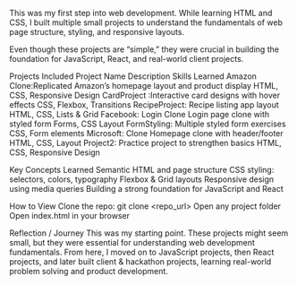This was my first step into web development. While learning HTML and CSS, I built multiple small projects to understand the fundamentals of web page structure, styling, and responsive layouts.

Even though these projects are “simple,” they were crucial in building the foundation for JavaScript, React, and real-world client projects.

Projects Included
Project Name	Description	Skills Learned
Amazon Clone:Replicated Amazon’s homepage layout and product display	HTML, CSS, Responsive Design
CardProject	:Interactive card designs with hover effects	CSS, Flexbox, Transitions
RecipeProject:	Recipe listing app layout	HTML, CSS, Lists & Grid
Facebook: Login Clone	Login page clone with styled form	Forms, CSS Layout
FormStyling:	Multiple styled form exercises	CSS, Form elements
Microsoft: Clone	Homepage clone with header/footer	HTML, CSS, Layout
Project2:	Practice project to strengthen basics	HTML, CSS, Responsive Design

Key Concepts Learned
Semantic HTML and page structure
CSS styling: selectors, colors, typography
Flexbox & Grid layouts
Responsive design using media queries
Building a strong foundation for JavaScript and React

How to View
Clone the repo:
git clone <repo_url>
Open any project folder
Open index.html in your browser

Reflection / Journey
This was my starting point. These projects might seem small, but they were essential for understanding web development fundamentals. From here, I moved on to JavaScript projects, then React projects, and later built client & hackathon projects, learning real-world problem solving and product development.
